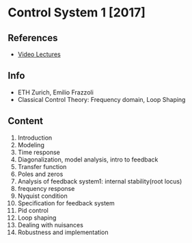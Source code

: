 # Control System 1 [2017]

## References
* [Video Lectures](https://www.youtube.com/playlist?list=PLzn6LN6WhlN1OqX0ratNByEat1CtI0U7r)

## Info
- ETH Zurich, Emilio Frazzoli
- Classical Control Theory: Frequency domain, Loop Shaping

## Content
1. Introduction
2. Modeling
3. Time response
4. Diagonalization, model analysis, intro to feedback
5. Transfer function
6. Poles and zeros
7. Analysis of feedback system1: internal stability(root locus)
8. frequency response
9. Nyquist condition
10. Specification for feedback system
11. Pid control
12. Loop shaping
13. Dealing with nuisances
14. Robustness and implementation
